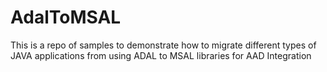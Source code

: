 # AdalToMSAL
This is a repo of samples to demonstrate how to migrate different types of JAVA applications from using ADAL to MSAL libraries for AAD Integration
